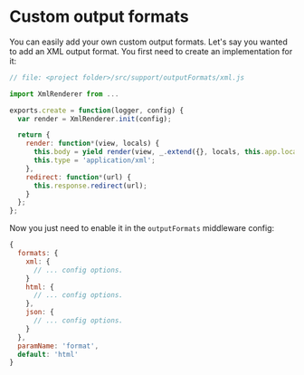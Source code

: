 # Custom output formats

You can easily add your own custom output formats. Let's say you
wanted to add an XML output format. You first need to create an implementation for it:

```javascript
// file: <project folder>/src/support/outputFormats/xml.js

import XmlRenderer from ...

exports.create = function(logger, config) {
  var render = XmlRenderer.init(config);    

  return {
    render: function*(view, locals) {
      this.body = yield render(view, _.extend({}, locals, this.app.locals));
      this.type = 'application/xml';
    },
    redirect: function*(url) {
      this.response.redirect(url);      
    }
  };
};
```

Now you just need to enable it in the `outputFormats` middleware config:

```js
{
  formats: {
    xml: {
      // ... config options.
    }
    html: {
      // ... config options.
    },
    json: {
      // ... config options.
    }
  },
  paramName: 'format',
  default: 'html'
}
```
